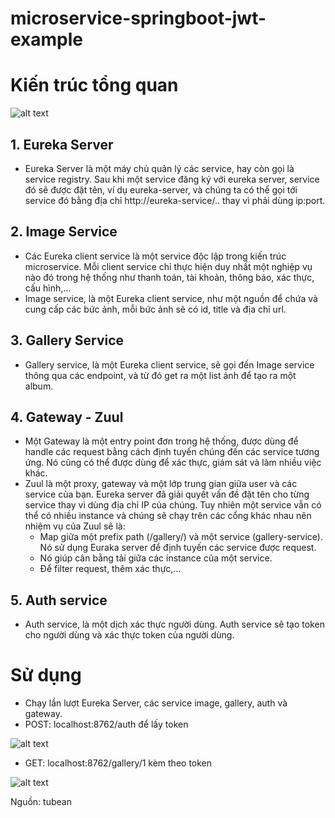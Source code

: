 # microservice-springboot-jwt-example

# Kiến trúc tổng quan
![alt text](https://res.cloudinary.com/deop9ytsv/image/upload/v1545143589/1_Z8HUa8vdvIrF68crSJOPTQ.png)

## 1. Eureka Server
- Eureka Server là một máy chủ quản lý các service, hay còn gọi là service registry. Sau khi một service đăng ký với eureka server, service đó sẽ được đặt tên, ví dụ eureka-server, và chúng ta có thể gọi tới service đó bằng địa chỉ http://eureka-service/.. thay vì phải dùng ip:port.

## 2. Image Service
- Các Eureka client service là một service độc lập trong kiến trúc microservice. Mỗi client service chỉ thực hiện duy nhất một nghiệp vụ nào đó trong hệ thống như thanh toán, tài khoản, thông báo, xác thực, cấu hình,… 
- Image service, là một Eureka client service, như một nguồn để chứa và cung cấp các bức ảnh, mỗi bức ảnh sẽ có id, title và địa chỉ url.

## 3. Gallery Service
- Gallery service, là một Eureka client service, sẽ gọi đến Image service thông qua các endpoint, và từ đó get ra một list ảnh để tạo ra một album.

## 4. Gateway - Zuul
- Một Gateway là một entry point đơn trong hệ thống, được dùng để handle các request bằng cách định tuyến chúng đến các service tương ứng. Nó cũng có thể được dùng để xác thực, giám sát và làm nhiều việc khác.
- Zuul là một proxy, gateway và một lớp trung gian giữa user và các service của bạn. Eureka server đã giải quyết vấn đề đặt tên cho từng service thay vì dùng địa chỉ IP của chúng. Tuy nhiên một service vẫn có thể có nhiều instance và chúng sẽ chạy trên các cổng khác nhau nên nhiệm vụ của Zuul sẽ là:
  + Map giữa một prefix path (/gallery/) và một service (gallery-service). Nó sử dụng Euraka server để định tuyến các service được request.
  + Nó giúp cân bằng tải giữa các instance của một service.
  + Để filter request, thêm xác thực,…
## 5. Auth service
- Auth service, là một dịch xác thực người dùng. Auth service sẽ tạo token cho người dùng và xác thực token của người dùng. 

# Sử dụng
- Chạy lần lượt Eureka Server, các service image, gallery, auth và gateway.
- POST: localhost:8762/auth để lấy token

![alt text](https://res.cloudinary.com/deop9ytsv/image/upload/v1545237441/msa_jwt_img1.jpg)

- GET: localhost:8762/gallery/1 kèm theo token

![alt text](https://res.cloudinary.com/deop9ytsv/image/upload/v1545237474/Screenshot_2.jpg)

Nguồn: tubean
